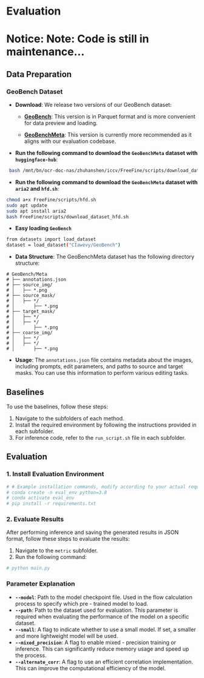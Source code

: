# Evaluation

# **Notice**: Note: Code is still in maintenance...
 ## Data Preparation
 ### GeoBench Dataset
- **Download**: We release two versions of our GeoBench dataset:
  - **[GeoBench](https://huggingface.co/datasets/CIawevy/GeoBench)**: This version is in Parquet format and is more convenient for data preview and loading.

  - **[GeoBenchMeta](https://huggingface.co/datasets/CIawevy/GeoBenchMeta)**: This version is currently more recommended as it aligns with our evaluation codebase.

- **Run the following command to download the `GeoBenchMeta` dataset with `huggingface-hub`**:
```bash
 bash /mnt/bn/ocr-doc-nas/zhuhanshen/iccv/FreeFine/scripts/download_dataset.sh
```
- **Run the following command to download the `GeoBenchMeta` dataset with `aria2` and `hfd.sh`**:
```bash
chmod a+x FreeFine/scripts/hfd.sh
sudo apt update
sudo apt install aria2
bash FreeFine/scripts/download_dataset_hfd.sh
```
- **Easy loading `GeoBench`**
```bash
from datasets import load_dataset
dataset = load_dataset("CIawevy/GeoBench")
 ```
 - **Data Structure**: The GeoBenchMeta dataset has the following directory structure:
 ```
 # GeoBench/Meta
 # ├── annotations.json
 # ├── source_img/
 # │   ├── *.png
 # ├── source_mask/
 # │   ├── */
 # │       ├── *.png
 # ├── target_mask/
 # │   ├── */
 # │   ├── */
 # │       ├── *.png
 # ├── coarse_img/
 # │   ├── */
 # │   ├── */
 # │       ├── *.png
 ```
 - **Usage**: The `annotations.json` file contains metadata about the images, including prompts, edit parameters, and paths to source and target masks. You can use this information to perform various editing tasks.

 ## Baselines
 To use the baselines, follow these steps:
 1. Navigate to the subfolders of each method.
 2. Install the required environment by following the instructions provided in each subfolder.
 3. For inference code, refer to the `run_script.sh` file in each subfolder.

 ## Evaluation
 ### 1. Install Evaluation Environment
 ```bash
 # # Example installation commands, modify according to your actual requirements
 # conda create -n eval_env python=3.8
 # conda activate eval_env
 # pip install -r requirements.txt
 ```
 ### 2. Evaluate Results
 After performing inference and saving the generated results in JSON format, follow these steps to evaluate the results:
 1. Navigate to the `metric` subfolder.
 2. Run the following command:
 ```bash
 # python main.py
 ```

 ### Parameter Explanation
 - **`--model`**: Path to the model checkpoint file. Used in the flow calculation process to specify which pre - trained model to load.
 - **`--path`**: Path to the dataset used for evaluation. This parameter is required when evaluating the performance of the model on a specific dataset.
 - **`--small`**: A flag to indicate whether to use a small model. If set, a smaller and more lightweight model will be used.
 - **`--mixed_precision`**: A flag to enable mixed - precision training or inference. This can significantly reduce memory usage and speed up the process.
 - **`--alternate_corr`**: A flag to use an efficient correlation implementation. This can improve the computational efficiency of the model.